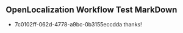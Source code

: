 ## OpenLocalization Workflow Test MarkDown
* 7c0102ff-062d-4778-a9bc-0b3155eccdda 
thanks!<!--HONumber=Mar16_HO2-->
